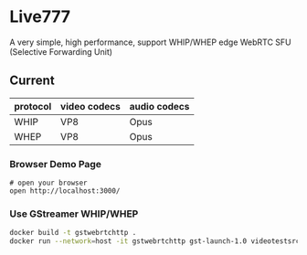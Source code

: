 # Live777

A very simple, high performance, support WHIP/WHEP edge WebRTC SFU (Selective Forwarding Unit)

## Current

|protocol|video codecs|audio codecs|
|--------|------------|------------|
|WHIP|VP8|Opus|
|WHEP|VP8|Opus|

### Browser Demo Page

```shell
# open your browser
open http://localhost:3000/
```

### Use GStreamer WHIP/WHEP

```bash
docker build -t gstwebrtchttp .
docker run --network=host -it gstwebrtchttp gst-launch-1.0 videotestsrc ! video/x-raw,width=640,height=480,format=I420 ! vp8enc ! rtpvp8pay ! whipsink whip-endpoint="http://localhost:3000/whip/endpoint/123"
```

